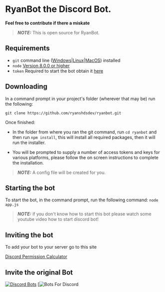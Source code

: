 # RyanBot the Discord Bot.

**Feel free to contribute if there a miskate**

>***NOTE:*** This is open source for RyanBot.

## Requirements
- `git` command line ([Windows](https://git-scm.com/download/win)|[Linux](https://git-scm.com/book/en/v2/Getting-Started-Installing-Git)|[MacOS](https://git-scm.com/download/mac)) installed
- `node` [Version 8.0.0 or higher](https://nodejs.org)
- `token` Required to start the bot obtain it [here](https://discordapp.com/developers/applications/)
## Downloading

In a command prompt in your project's folder (wherever that may be) run the following:

`git clone https://github.com/ryanshdsdev/ryanbot.git`

Once finished:

- In the folder from where you ran the git command, run `cd ryanbot` and then run `npm install`, this will install all required packages, then it will run the installer.

- You will be prompted to supply a number of access tokens and keys for various platforms, please follow the on screen instructions to complete the installation.

>***NOTE:*** A config file will be created for you.

## Starting the bot

To start the bot, in the command prompt, run the following command:
`node app.js`

>***NOTE:*** if you don't know how to start this bot please watch some youtube video how to start discord bot!

## Inviting the bot

To add your bot to your server go to this site

[Discord Permission Calculator](https://discordapi.com/permissions.html)

## Invite the original Bot

[![Discord Bots](https://discordbots.org/api/widget/450233057908097024.svg)](https://discordbots.org/bot/450233057908097024)
[![Bots For Discord](https://botsfordiscord.com/api/v1/bots/450233057908097024/embed?theme=dark)
